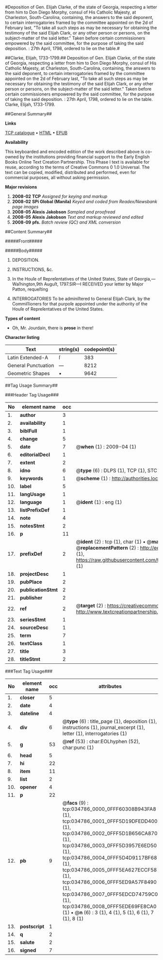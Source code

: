 #Deposition of Gen. Elijah Clarke, of the state of Georgia, respecting a letter from him to Don Diego Morphy, consul of His Catholic Majesty, at Charleston, South-Carolina, containing, the answers to the said deponent, to certain interrogatories framed by the committee appointed on the 2d of February last, "To take all such steps as may be necessary for obtaining the testimony of the said Elijah Clark, or any other person or persons, on the subject-matter of the said letter." Taken before certain commissioners empowered by the said committee, for the purpose of taking the said deposition. : 27th April, 1798, ordered to lie on the table.#

##Clarke, Elijah, 1733-1799.##
Deposition of Gen. Elijah Clarke, of the state of Georgia, respecting a letter from him to Don Diego Morphy, consul of His Catholic Majesty, at Charleston, South-Carolina, containing, the answers to the said deponent, to certain interrogatories framed by the committee appointed on the 2d of February last, "To take all such steps as may be necessary for obtaining the testimony of the said Elijah Clark, or any other person or persons, on the subject-matter of the said letter." Taken before certain commissioners empowered by the said committee, for the purpose of taking the said deposition. : 27th April, 1798, ordered to lie on the table.
Clarke, Elijah, 1733-1799.

##General Summary##

**Links**

[TCP catalogue](http://www.ota.ox.ac.uk/tcp/)  • 
[HTML](http://tei.it.ox.ac.uk/tcp/Texts-HTML/free/N26/N26167.html)  • 
[EPUB](http://tei.it.ox.ac.uk/tcp/Texts-EPUB/free/N26/N26167.epub)

**Availability**

This keyboarded and encoded edition of the
	       work described above is co-owned by the institutions
	       providing financial support to the Early English Books
	       Online Text Creation Partnership. This Phase I text is
	       available for reuse, according to the terms of Creative
	       Commons 0 1.0 Universal. The text can be copied,
	       modified, distributed and performed, even for
	       commercial purposes, all without asking permission.

**Major revisions**

1. __2008-02__ __TCP__ *Assigned for keying and markup*
1. __2008-02__ __SPi Global (Manila)__ *Keyed and coded from Readex/Newsbank page images*
1. __2008-05__ __Alexis Jakobson__ *Sampled and proofread*
1. __2008-05__ __Alexis Jakobson__ *Text and markup reviewed and edited*
1. __2008-09__ __pfs.__ *Batch review (QC) and XML conversion*

##Content Summary##

#####Front#####

#####Body#####

1. DEPOSITION.

1. INSTRUCTIONS, &c.

1. In the Houſe of Repreſentatives of the United States,
State of Georgia,—Waſhington,9th Auguſt, 1797.SIR—I RECEIVED your letter by Major Patton, requeſting
1. INTERROGATORIES To be adminiſtered to General Elijah Clark, by the Commiſſioners for that purpoſe appointed under the authority of the Houſe of Repreſentatives of the United States.

**Types of content**

  * Oh, Mr. Jourdain, there is **prose** in there!

**Character listing**


|Text|string(s)|codepoint(s)|
|---|---|---|
|Latin Extended-A|ſ|383|
|General Punctuation|—|8212|
|Geometric Shapes|▪|9642|

##Tag Usage Summary##

###Header Tag Usage###

|No|element name|occ|attributes|
|---|---|---|---|
|1.|__author__|3||
|2.|__availability__|1||
|3.|__biblFull__|1||
|4.|__change__|5||
|5.|__date__|7| @__when__ (1) : 2009-04 (1)|
|6.|__editorialDecl__|1||
|7.|__extent__|2||
|8.|__idno__|6| @__type__ (6) : DLPS (1), TCP (1), STC (1), NOTIS (1), IMAGE-SET (1), EVANS-CITATION (1)|
|9.|__keywords__|1| @__scheme__ (1) : http://authorities.loc.gov/ (1)|
|10.|__label__|5||
|11.|__langUsage__|1||
|12.|__language__|1| @__ident__ (1) : eng (1)|
|13.|__listPrefixDef__|1||
|14.|__note__|4||
|15.|__notesStmt__|2||
|16.|__p__|11||
|17.|__prefixDef__|2| @__ident__ (2) : tcp (1), char (1)  •  @__matchPattern__ (2) : ([0-9\-]+):([0-9IVX]+) (1), (.+) (1)  •  @__replacementPattern__ (2) : http://eebo.chadwyck.com/downloadtiff?vid=$1&page=$2 (1), https://raw.githubusercontent.com/textcreationpartnership/Texts/master/tcpchars.xml#$1 (1)|
|18.|__projectDesc__|1||
|19.|__pubPlace__|2||
|20.|__publicationStmt__|2||
|21.|__publisher__|2||
|22.|__ref__|2| @__target__ (2) : https://creativecommons.org/publicdomain/zero/1.0/ (1), http://www.textcreationpartnership.org/docs/. (1)|
|23.|__seriesStmt__|1||
|24.|__sourceDesc__|1||
|25.|__term__|7||
|26.|__textClass__|1||
|27.|__title__|3||
|28.|__titleStmt__|2||


###Text Tag Usage###

|No|element name|occ|attributes|
|---|---|---|---|
|1.|__closer__|5||
|2.|__date__|4||
|3.|__dateline__|4||
|4.|__div__|6| @__type__ (6) : title_page (1), deposition (1), instructions (1), journal_excerpt (1), letter (1), interrogatories (1)|
|5.|__g__|53| @__ref__ (53) : char:EOLhyphen (52), char:punc (1)|
|6.|__head__|5||
|7.|__hi__|22||
|8.|__item__|11||
|9.|__list__|2||
|10.|__opener__|4||
|11.|__p__|22||
|12.|__pb__|9| @__facs__ (9) : tcp:034786_0000_0FFF60308B943FA8 (1), tcp:034786_0001_0FFF5D19DFEDD400 (1), tcp:034786_0002_0FFF5D1B656CA870 (1), tcp:034786_0003_0FFF5D3957E6ED50 (1), tcp:034786_0004_0FFF5D4D9117BF68 (1), tcp:034786_0005_0FFF5EA627ECCF58 (1), tcp:034786_0006_0FFF5ED9A57F8490 (1), tcp:034786_0007_0FFF5EDCD74759C0 (1), tcp:034786_0008_0FFF5EDE69FE8CA0 (1)  •  @__n__ (6) : 3 (1), 4 (1), 5 (1), 6 (1), 7 (1), 8 (1)|
|13.|__postscript__|1||
|14.|__q__|2||
|15.|__salute__|2||
|16.|__signed__|7||
